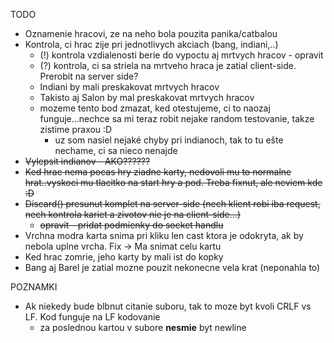 TODO
* Oznamenie hracovi, ze na neho bola pouzita panika/catbalou
* Kontrola, ci hrac zije pri jednotlivych akciach (bang, indiani,..)
    * (!) kontrola vzdialenosti berie do vypoctu aj mrtvych hracov - opravit
    * (?) kontrola, ci sa striela na mrtveho hraca je zatial client-side. Prerobit na server side?
    * Indiani by mali preskakovat mrtvych hracov
    * Takisto aj Salon by mal preskakovat mrtvych hracov
    * mozeme tento bod zmazat, ked otestujeme, ci to naozaj funguje...nechce sa mi teraz robit nejake random testovanie, takze zistime praxou :D
        * uz som nasiel nejaké chyby pri indianoch, tak to tu ešte nechame, ci sa nieco nenajde
* ~~Vylepsit indianov - AKO??????~~
* ~~Ked hrac nema pocas hry ziadne karty, nedovoli mu to normalne hrat..vyskoci mu tlacitko na start hry a pod. Treba fixnut, ale neviem kde :D~~
* ~~Discard() presunut komplet na server-side (nech klient robi iba request, nech kontrola kariet a zivotov nie je na client-side...)~~
    * ~~opravit - pridat podmienky do socket handlu~~
* Vrchna modra karta snima pri kliku len cast ktora je odokryta, ak by nebola uplne vrcha. Fix -> Ma snimat celu kartu
* Ked hrac zomrie, jeho karty by mali ist do kopky
* Bang aj Barel je zatial mozne pouzit nekonecne vela krat (neponahla to)

POZNAMKI
* Ak niekedy bude blbnut citanie suboru, tak to moze byt kvoli CRLF vs LF. Kod funguje na LF kodovanie
    * za poslednou kartou v subore **nesmie** byt newline
